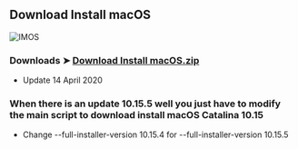 ## Download Install macOS



![IMOS](https://user-images.githubusercontent.com/6248794/79286017-4ae17700-7e8d-11ea-9a92-45b1b316a3b2.png)

### Downloads ➤ [Download Install macOS.zip](https://github.com/chris1111/Download-Install-macOS/releases/tag/V1)
- Update 14 April 2020

### When there is an update 10.15.5 well you just have to modify the main script to download install macOS Catalina 10.15
- Change 
--full-installer-version 10.15.4 
for --full-installer-version 10.15.5
